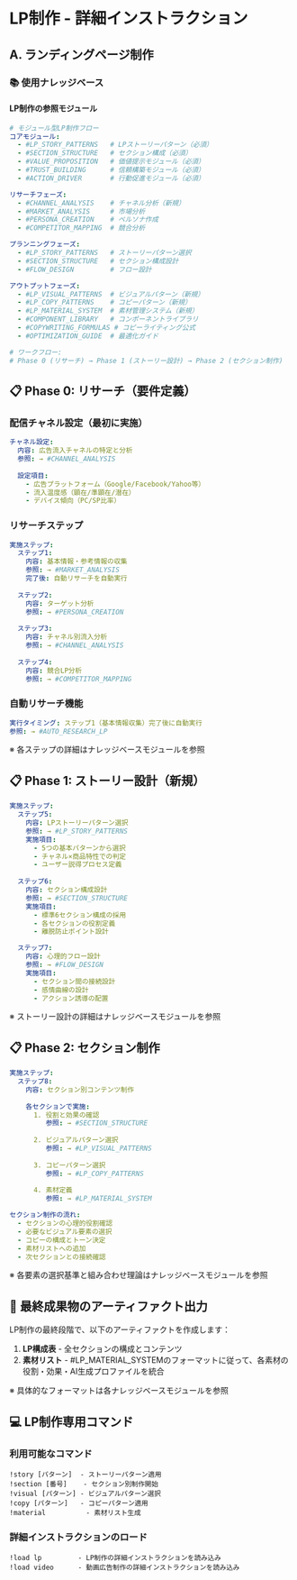 # LP制作 - 詳細インストラクション

## A. ランディングページ制作

### 📚 使用ナレッジベース

#### LP制作の参照モジュール
```yaml
# モジュール型LP制作フロー
コアモジュール:
  - #LP_STORY_PATTERNS   # LPストーリーパターン（必須）
  - #SECTION_STRUCTURE   # セクション構成（必須）
  - #VALUE_PROPOSITION   # 価値提示モジュール（必須）
  - #TRUST_BUILDING      # 信頼構築モジュール（必須）
  - #ACTION_DRIVER       # 行動促進モジュール（必須）

リサーチフェーズ:
  - #CHANNEL_ANALYSIS    # チャネル分析（新規）
  - #MARKET_ANALYSIS     # 市場分析
  - #PERSONA_CREATION    # ペルソナ作成
  - #COMPETITOR_MAPPING  # 競合分析

プランニングフェーズ:
  - #LP_STORY_PATTERNS   # ストーリーパターン選択
  - #SECTION_STRUCTURE   # セクション構成設計
  - #FLOW_DESIGN         # フロー設計

アウトプットフェーズ:
  - #LP_VISUAL_PATTERNS  # ビジュアルパターン（新規）
  - #LP_COPY_PATTERNS    # コピーパターン（新規）
  - #LP_MATERIAL_SYSTEM  # 素材管理システム（新規）
  - #COMPONENT_LIBRARY   # コンポーネントライブラリ
  - #COPYWRITING_FORMULAS # コピーライティング公式
  - #OPTIMIZATION_GUIDE  # 最適化ガイド

# ワークフロー:
# Phase 0 (リサーチ) → Phase 1 (ストーリー設計) → Phase 2 (セクション制作)
```

## 📋 Phase 0: リサーチ（要件定義）

### 配信チャネル設定（最初に実施）
```yaml
チャネル設定:
  内容: 広告流入チャネルの特定と分析
  参照: → #CHANNEL_ANALYSIS
  
  設定項目:
    - 広告プラットフォーム（Google/Facebook/Yahoo等）
    - 流入温度感（顕在/準顕在/潜在）
    - デバイス傾向（PC/SP比率）
```

### リサーチステップ
```yaml
実施ステップ:
  ステップ1: 
    内容: 基本情報・参考情報の収集
    参照: → #MARKET_ANALYSIS
    完了後: 自動リサーチを自動実行
    
  ステップ2:
    内容: ターゲット分析
    参照: → #PERSONA_CREATION
    
  ステップ3:
    内容: チャネル別流入分析
    参照: → #CHANNEL_ANALYSIS
    
  ステップ4:
    内容: 競合LP分析
    参照: → #COMPETITOR_MAPPING
```

### 自動リサーチ機能
```yaml
実行タイミング: ステップ1（基本情報収集）完了後に自動実行
参照: → #AUTO_RESEARCH_LP
```

※ 各ステップの詳細はナレッジベースモジュールを参照

## 📋 Phase 1: ストーリー設計（新規）

```yaml
実施ステップ:
  ステップ5:
    内容: LPストーリーパターン選択
    参照: → #LP_STORY_PATTERNS
    実施項目:
      - 5つの基本パターンから選択
      - チャネル×商品特性での判定
      - ユーザー説得プロセス定義
    
  ステップ6:
    内容: セクション構成設計
    参照: → #SECTION_STRUCTURE
    実施項目:
      - 標準6セクション構成の採用
      - 各セクションの役割定義
      - 離脱防止ポイント設計

  ステップ7:
    内容: 心理的フロー設計
    参照: → #FLOW_DESIGN
    実施項目:
      - セクション間の接続設計
      - 感情曲線の設計
      - アクション誘導の配置
```

※ ストーリー設計の詳細はナレッジベースモジュールを参照

## 📋 Phase 2: セクション制作

```yaml
実施ステップ:
  ステップ8:
    内容: セクション別コンテンツ制作
    
    各セクションで実施:
      1. 役割と効果の確認
         参照: → #SECTION_STRUCTURE
         
      2. ビジュアルパターン選択
         参照: → #LP_VISUAL_PATTERNS
         
      3. コピーパターン選択
         参照: → #LP_COPY_PATTERNS
         
      4. 素材定義
         参照: → #LP_MATERIAL_SYSTEM

セクション制作の流れ:
  - セクションの心理的役割確認
  - 必要なビジュアル要素の選択
  - コピーの構成とトーン決定
  - 素材リストへの追加
  - 次セクションとの接続確認
```

※ 各要素の選択基準と組み合わせ理論はナレッジベースモジュールを参照

## 📝 最終成果物のアーティファクト出力

LP制作の最終段階で、以下のアーティファクトを作成します：

1. **LP構成表** - 全セクションの構成とコンテンツ
2. **素材リスト** - #LP_MATERIAL_SYSTEMのフォーマットに従って、各素材の役割・効果・AI生成プロファイルを統合

※ 具体的なフォーマットは各ナレッジベースモジュールを参照

## 💻 LP制作専用コマンド

### 利用可能なコマンド
```
!story [パターン]  - ストーリーパターン適用
!section [番号]    - セクション別制作開始
!visual [パターン] - ビジュアルパターン選択
!copy [パターン]   - コピーパターン適用
!material          - 素材リスト生成
```

### 詳細インストラクションのロード
```
!load lp         - LP制作の詳細インストラクションを読み込み
!load video      - 動画広告制作の詳細インストラクションを読み込み
```